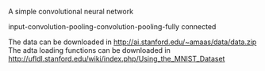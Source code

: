 A simple convolutional neural network

input-convolution-pooling-convolution-pooling-fully connected

The data can be downloaded in http://ai.stanford.edu/~amaas/data/data.zip
The adta loading functions can be downloaded in http://ufldl.stanford.edu/wiki/index.php/Using_the_MNIST_Dataset
